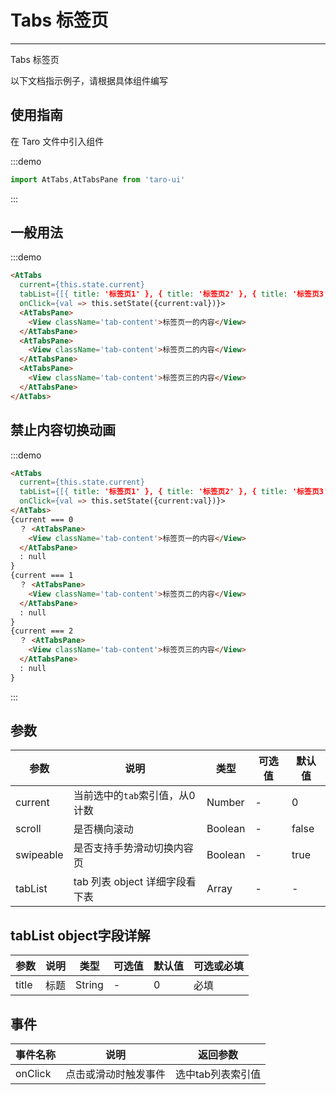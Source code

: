 # Tabs 标签页

---
Tabs 标签页

以下文档指示例子，请根据具体组件编写

## 使用指南

在 Taro 文件中引入组件

:::demo

```js
import AtTabs,AtTabsPane from 'taro-ui'
```

:::

## 一般用法

:::demo

```html
<AtTabs
  current={this.state.current}
  tabList={[{ title: '标签页1' }, { title: '标签页2' }, { title: '标签页3' }]}
  onClick={val => this.setState({current:val})}>
  <AtTabsPane>
    <View className='tab-content'>标签页一的内容</View>
  </AtTabsPane>
  <AtTabsPane>
    <View className='tab-content'>标签页二的内容</View>
  </AtTabsPane>
  <AtTabsPane>
    <View className='tab-content'>标签页三的内容</View>
  </AtTabsPane>
</AtTabs>
```

## 禁止内容切换动画

:::demo

```html
<AtTabs
  current={this.state.current}
  tabList={[{ title: '标签页1' }, { title: '标签页2' }, { title: '标签页3' }]}
  onClick={val => this.setState({current:val})}>
</AtTabs>
{current === 0
  ？ <AtTabsPane>
    <View className='tab-content'>标签页一的内容</View>
  </AtTabsPane>
  : null
}
{current === 1
  ？ <AtTabsPane>
    <View className='tab-content'>标签页二的内容</View>
  </AtTabsPane>
  : null
}
{current === 2
  ？ <AtTabsPane>
    <View className='tab-content'>标签页三的内容</View>
  </AtTabsPane>
  : null
}
```

:::

## 参数

| 参数       | 说明                                   | 类型    | 可选值                                                              | 默认值   |
| ---------- | -------------------------------------- | ------- | ------------------------------------------------------------------- | -------- |
| current | 当前选中的`tab`索引值，从0计数  | Number  | - | 0 |
| scroll     | 是否横向滚动  | Boolean | - | false |
| swipeable  | 是否支持手势滑动切换内容页  | Boolean | - | true |
| tabList | tab 列表 object 详细字段看下表 | Array  | - | - |

## tabList object字段详解

| 参数       | 说明                                   | 类型    | 可选值                                                              | 默认值   | 可选或必填
| ---------- | -------------------------------------- | ------- | ------------------------------------------------------------------- | -------- |-------- |
| title | 标题  | String  | - | 0 | 必填 |

## 事件

| 事件名称 | 说明          | 返回参数  |
|---------- |-------------- |---------- |
| onClick | 点击或滑动时触发事件 | 选中tab列表索引值  |
